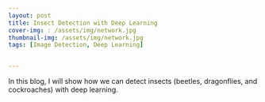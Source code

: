 ```yaml
---
layout: post
title: Insect Detection with Deep Learning 
cover-img: : /assets/img/network.jpg
thumbnail-img: /assets/img/network.jpg
tags: [Image Detection, Deep Learning]


---
```


In this blog, I will show how we can detect insects (beetles, dragonflies, and cockroaches) with deep learning. 

